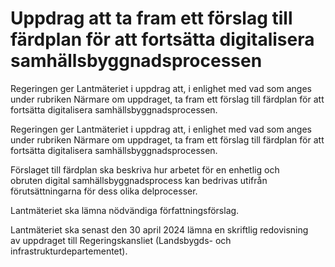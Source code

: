 # Uppdrag att ta fram ett förslag till färdplan för att fortsätta digitalisera samhällsbyggnadsprocessen

Regeringen ger Lantmäteriet i uppdrag att, i enlighet med vad som anges under rubriken Närmare om uppdraget, ta fram ett förslag till färdplan för att fortsätta digitalisera samhällsbyggnadsprocessen.

Regeringen ger Lantmäteriet i uppdrag att, i enlighet med vad som anges under rubriken Närmare om uppdraget, ta fram ett förslag till färdplan för att fortsätta digitalisera samhällsbyggnadsprocessen.

Förslaget till färdplan ska beskriva hur arbetet för en enhetlig och obruten digital samhällsbyggnadsprocess kan bedrivas utifrån förutsättningarna för dess olika delprocesser.

Lantmäteriet ska lämna nödvändiga författningsförslag.

Lantmäteriet ska senast den 30 april 2024 lämna en skriftlig redovisning av uppdraget till Regeringskansliet (Landsbygds- och infrastrukturdepartementet).

